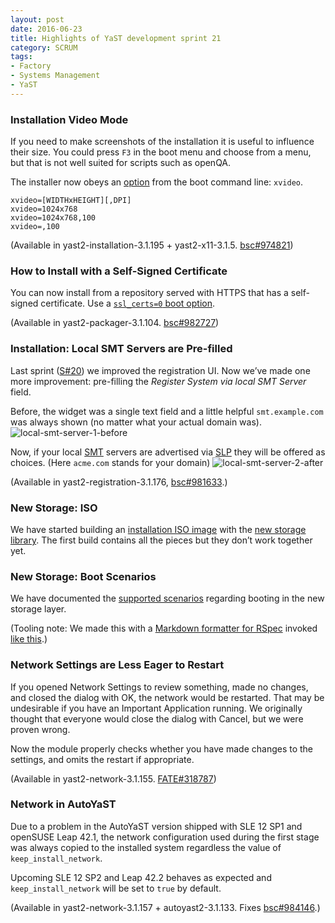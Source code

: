 ```yaml
---
layout: post
date: 2016-06-23
title: Highlights of YaST development sprint 21
category: SCRUM
tags:
- Factory
- Systems Management
- YaST
---
```


### Installation Video Mode

If you need to make screenshots of the installation it is useful to
influence their size. You could press `F3` in the boot menu and choose
from a menu, but that is not well suited for scripts such as openQA.

The installer now obeys an [option][1] from the boot command line:
`xvideo`.

```
xvideo=[WIDTHxHEIGHT][,DPI]
xvideo=1024x768
xvideo=1024x768,100
xvideo=,100
```
(Available in yast2-installation-3.1.195 + yast2-x11-3.1.5.
[bsc#974821][2])

### How to Install with a Self-Signed Certificate

You can now install from a repository served with HTTPS that has a
self-signed certificate. Use a [`ssl_certs=0` boot option][3].

(Available in yast2-packager-3.1.104. [bsc#982727][4])

### Installation: Local SMT Servers are Pre-filled

Last sprint ([S#20][5]) we improved the registration UI. Now we’ve made
one more improvement: pre-filling the *Register System via local SMT
Server* field.

Before, the widget was a single text field and a little helpful
`smt.example.com` was always shown (no matter what your actual domain
was).
![local-smt-server-1-before](https://cloud.githubusercontent.com/assets/102056/16152080/50519e9e-34a0-11e6-93f1-6402aa1be0d4.png)

Now, if your local [SMT][6] servers are advertised via [SLP][7] they
will be offered as choices. (Here `acme.com` stands for your domain)
![local-smt-server-2-after](https://cloud.githubusercontent.com/assets/102056/16152092/58652218-34a0-11e6-9754-a4181ec2ea20.png)

(Available in yast2-registration-3.1.176, [bsc#981633][8].)

### New Storage: ISO

We have started building an [installation ISO image][9] with the [new
storage library][10]. The first build contains all the pieces but they
don’t work together yet.

### New Storage: Boot Scenarios

We have documented the [supported scenarios][11] regarding booting in
the new storage layer.

(Tooling note: We made this with a [Markdown formatter for
RSpec][12] invoked [like this][13].)

### Network Settings are Less Eager to Restart

If you opened Network Settings to review something, made no changes, and
closed the dialog with OK, the network would be restarted. That may be
undesirable if you have an Important Application running. We originally
thought that everyone would close the dialog with Cancel, but we were
proven wrong.

Now the module properly checks whether you have made changes to the
settings, and omits the restart if appropriate.

(Available in yast2-network-3.1.155. [FATE#318787][14])

### Network in AutoYaST

Due to a problem in the AutoYaST version shipped with SLE 12 SP1 and
openSUSE Leap 42.1, the network configuration used during the first
stage was always copied to the installed system regardless the value of
`keep_install_network`.

Upcoming SLE 12 SP2 and Leap 42.2 behaves as expected and
`keep_install_network` will be set to `true` by default.

(Available in yast2-network-3.1.157 + autoyast2-3.1.133. Fixes
[bsc#984146][15].)



[1]: https://en.opensuse.org/SDB:Linuxrc#p_xvideo
[2]: https://bugzilla.suse.com/show_bug.cgi?id=974821
[3]: https://en.opensuse.org/SDB:Linuxrc#p_sslcerts
[4]: https://bugzilla.suse.com/show_bug.cgi?id=982727
[5]: https://lizards.opensuse.org/2016/06/07/highlights-of-yast-development-sprint-20/
[6]: https://www.suse.com/documentation/smt11/
[7]: https://en.wikipedia.org/wiki/Service_Location_Protocol
[8]: https://bugzilla.suse.com/show_bug.cgi?id=981633
[9]: http://download.opensuse.org/repositories/YaST:/storage-ng/images
[10]: https://build.opensuse.org/project/show/YaST:storage-ng
[11]: https://github.com/yast/yast-storage-ng/blob/master/doc/boot-requirements.md
[12]: https://github.com/yast/yast-storage-ng/blob/master/src/tools/md_formatter.rb
[13]: https://github.com/yast/yast-storage-ng/blob/master/rakelib/doc_bootspecs.rake
[14]: https://fate.suse.com/318787
[15]: https://bugzilla.suse.com/show_bug.cgi?id=984146

